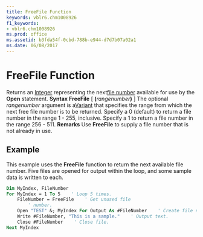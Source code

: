 ```yaml
---
title: FreeFile Function
keywords: vblr6.chm1008926
f1_keywords:
- vblr6.chm1008926
ms.prod: office
ms.assetid: b3fda54f-0cbd-788b-e944-d7d7b07a02a1
ms.date: 06/08/2017
---
```



# FreeFile Function



Returns an [Integer](vbe-glossary.md) representing the next[file number](vbe-glossary.md) available for use by the **Open** statement.
 **Syntax**
 **FreeFile** [ **(**_rangenumber_**)** ]
The optional  _rangenumber_ argument is a[Variant](vbe-glossary.md) that specifies the range from which the next free file number is to be returned. Specify a 0 (default) to return a file number in the range 1 - 255, inclusive. Specify a 1 to return a file number in the range 256 - 511.
 **Remarks**
Use **FreeFile** to supply a file number that is not already in use.

## Example

This example uses the **FreeFile** function to return the next available file number. Five files are opened for output within the loop, and some sample data is written to each.


```vb
Dim MyIndex, FileNumber
For MyIndex = 1 To 5    ' Loop 5 times.
    FileNumber = FreeFile    ' Get unused file
        ' number.
    Open "TEST" &; MyIndex For Output As #FileNumber    ' Create file name.
    Write #FileNumber, "This is a sample."    ' Output text.
    Close #FileNumber    ' Close file.
Next MyIndex


```


